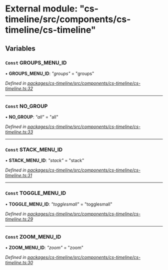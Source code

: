 # External module: "cs-timeline/src/components/cs-timeline/cs-timeline"

## Variables

### `Const` GROUPS_MENU_ID

• **GROUPS_MENU_ID**: *"groups"* = "groups"

*Defined in [packages/cs-timeline/src/components/cs-timeline/cs-timeline.ts:32](https://github.com/TNOCS/csnext/blob/34474da7/packages/cs-timeline/src/components/cs-timeline/cs-timeline.ts#L32)*

___

### `Const` NO_GROUP

• **NO_GROUP**: *"all"* = "all"

*Defined in [packages/cs-timeline/src/components/cs-timeline/cs-timeline.ts:33](https://github.com/TNOCS/csnext/blob/34474da7/packages/cs-timeline/src/components/cs-timeline/cs-timeline.ts#L33)*

___

### `Const` STACK_MENU_ID

• **STACK_MENU_ID**: *"stack"* = "stack"

*Defined in [packages/cs-timeline/src/components/cs-timeline/cs-timeline.ts:31](https://github.com/TNOCS/csnext/blob/34474da7/packages/cs-timeline/src/components/cs-timeline/cs-timeline.ts#L31)*

___

### `Const` TOGGLE_MENU_ID

• **TOGGLE_MENU_ID**: *"togglesmall"* = "togglesmall"

*Defined in [packages/cs-timeline/src/components/cs-timeline/cs-timeline.ts:29](https://github.com/TNOCS/csnext/blob/34474da7/packages/cs-timeline/src/components/cs-timeline/cs-timeline.ts#L29)*

___

### `Const` ZOOM_MENU_ID

• **ZOOM_MENU_ID**: *"zoom"* = "zoom"

*Defined in [packages/cs-timeline/src/components/cs-timeline/cs-timeline.ts:30](https://github.com/TNOCS/csnext/blob/34474da7/packages/cs-timeline/src/components/cs-timeline/cs-timeline.ts#L30)*
